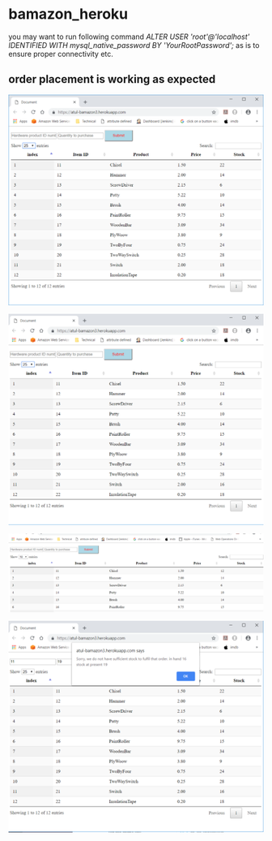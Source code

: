 # bamazon_heroku

you may want to run following command *_ALTER USER 'root'@'localhost' IDENTIFIED WITH mysql_native_password BY 'YourRootPassword';_* as is to ensure proper connectivity etc.

## order placement is working as expected 

![Alt text](/screenshots/inventory.png?raw=true "list inventory")

![Alt text](/screenshots/order_placed.png?raw=true "order placed")

![Alt text](/screenshots/stock_updated_after_order.png?raw=true "stock updated after valid order")

![Alt text](/screenshots/cant_process_order.png?raw=true "cant process due to lack of sufficient stock")